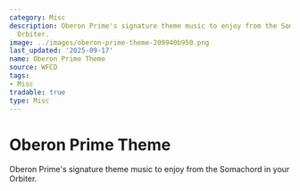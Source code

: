 ```yaml
---
category: Misc
description: Oberon Prime's signature theme music to enjoy from the Somachord in your
  Orbiter.
image: ../images/oberon-prime-theme-209940b950.png
last_updated: '2025-09-17'
name: Oberon Prime Theme
source: WFCD
tags:
- Misc
tradable: true
type: Misc
---
```


# Oberon Prime Theme

Oberon Prime's signature theme music to enjoy from the Somachord in your Orbiter.

